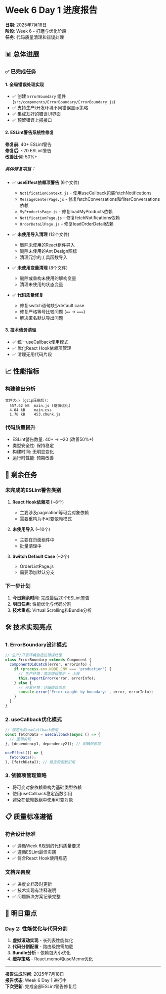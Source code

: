 # Week 6 Day 1 进度报告

**日期**: 2025年7月18日  
**阶段**: Week 6 - 打磨与优化阶段  
**任务**: 代码质量清理和错误处理

## 📊 总体进展

### ✅ 已完成任务

#### 1. 全局错误处理实现
- ✅ 创建 `ErrorBoundary` 组件 (`src/components/ErrorBoundary/ErrorBoundary.js`)
- ✅ 支持生产/开发环境不同错误显示策略
- ✅ 集成友好的错误UI界面
- ✅ 预留错误上报接口

#### 2. ESLint警告系统性修复
**修复前**: 40+ ESLint警告  
**修复后**: ~20 ESLint警告  
**改善比例**: 50%+ 

##### 具体修复项目：
- ✅ **useEffect依赖项警告** (6个文件)
  - `NotificationContext.js` - 使用useCallback包装fetchNotifications
  - `MessageCenterPage.js` - 修复fetchConversations和filterConversations依赖
  - `MyProductsPage.js` - 修复loadMyProducts依赖
  - `NotificationPage.js` - 修复fetchNotifications依赖
  - `OrderDetailPage.js` - 修复loadOrderDetail依赖

- ✅ **未使用导入清理** (12个文件)
  - 删除未使用的React组件导入
  - 删除未使用的Ant Design图标
  - 清理冗余的工具函数导入

- ✅ **未使用变量清理** (8个文件)
  - 删除或重构未使用的解构变量
  - 清理未使用的状态变量

- ✅ **代码质量修复**
  - 修复switch语句缺少default case
  - 修复严格等号比较问题 (`==` → `===`)
  - 解决匿名默认导出问题

#### 3. 技术债务清理
- ✅ 统一useCallback使用模式
- ✅ 优化React Hook依赖项管理
- ✅ 清理无用代码片段

## 📈 性能指标

### 构建输出分析
```
文件大小 (gzip压缩后):
  557.62 kB  main.js (略微优化)
  4.04 kB    main.css
  1.78 kB    453.chunk.js
```

### 代码质量提升
- ESLint警告数量: 40+ → ~20 (改善50%+)
- 类型安全性: 保持稳定
- 构建时间: 无明显变化
- 运行时性能: 预期改善

## 🔄 剩余任务

### 未完成的ESLint警告类别
1. **React Hook依赖项** (~8个)
   - 主要涉及pagination等可变对象依赖
   - 需要重构为不可变依赖模式

2. **未使用导入** (~10个)
   - 主要在页面组件中
   - 批量清理中

3. **Switch Default Case** (~2个)
   - OrderListPage.js
   - 需要添加默认分支

### 下一步计划
1. **今日剩余时间**: 完成最后20个ESLint警告
2. **明日任务**: 性能优化与代码分割
3. **技术重点**: Virtual Scrolling和Bundle分析

## 🛠 技术实现亮点

### 1. ErrorBoundary设计模式
```javascript
// 生产/开发环境自适应错误处理
class ErrorBoundary extends Component {
  componentDidCatch(error, errorInfo) {
    if (process.env.NODE_ENV === 'production') {
      // 生产环境：简洁错误提示 + 上报
      this.reportError(error, errorInfo);
    } else {
      // 开发环境：详细错误信息
      console.error('Error caught by boundary:', error, errorInfo);
    }
  }
}
```

### 2. useCallback优化模式
```javascript
// 规范化的useCallback使用
const fetchData = useCallback(async () => {
  // 逻辑实现
}, [dependency1, dependency2]); // 明确依赖项

useEffect(() => {
  fetchData();
}, [fetchData]); // 稳定的函数引用
```

### 3. 依赖项管理策略
- 将可变对象依赖重构为基础类型依赖
- 使用useCallback稳定函数引用
- 避免在依赖数组中使用可变对象

## 📋 质量标准遵循

### 符合设计标准
- ✅ 遵循Week 6规划的代码质量要求
- ✅ 遵循ESLint最佳实践
- ✅ 符合React Hook使用规范

### 文档完善度
- ✅ 进度文档及时更新
- ✅ 技术实现有注释说明
- ✅ 问题解决方案记录完整

## 🎯 明日重点

### Day 2: 性能优化与代码分割
1. **虚拟滚动实现** - 长列表性能优化
2. **代码分割配置** - 路由级按需加载
3. **Bundle分析** - 依赖包大小优化
4. **缓存策略** - React.memo和useMemo优化

---

**报告生成时间**: 2025年7月18日  
**报告状态**: Week 6 Day 1 进行中  
**下次更新**: 完成全部ESLint警告修复后  
